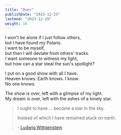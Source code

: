 ```yaml
---
title: "Over"
publishDate: "2023-12-25"
lastmod: "2023-12-29"
weight: 16
---
```


I won't be alone if I just follow others,<br/>
but I have found my Polaris.<br/>
I want to be myself,<br/>
but then I will deviate from others' tracks.<br/>
I want someone to witness my light,<br/>
but how can a star steal the sun's spotlight?<br/>

I put on a good show with all I have.<br/>
Heaven knows. Earth knows. I know.<br/>
No one knows.<br/>

The show is over, left with a glimpse of my light.<br/>
My dream is over, left with the ashes of a lonely star.<br/>

> I ought to have ... become a star in the sky.
>
> Instead of which I have remained stuck on earth.
>
> \- [Ludwig Wittgenstein](https://www.goodreads.com/quotes/11448632-i-ought-to-have-become-a-star-in-the)
